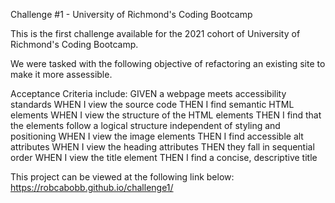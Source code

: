 Challenge #1 - University of Richmond's Coding Bootcamp

This is the first challenge available for the 2021 cohort of University of Richmond's Coding Bootcamp.

We were tasked with the following objective of refactoring an existing site to make it more assessible.

Acceptance Criteria include:
GIVEN a webpage meets accessibility standards
WHEN I view the source code
THEN I find semantic HTML elements
WHEN I view the structure of the HTML elements
THEN I find that the elements follow a logical structure independent of styling and positioning
WHEN I view the image elements
THEN I find accessible alt attributes
WHEN I view the heading attributes
THEN they fall in sequential order
WHEN I view the title element
THEN I find a concise, descriptive title

This project can be viewed at the following link below:
https://robcabobb.github.io/challenge1/


